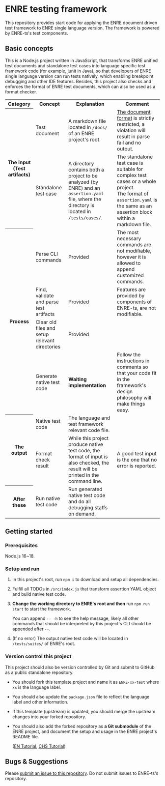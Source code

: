 # ENRE testing framework

This repository provides start code for applying the ENRE document driven test framework to ENRE single language
version. The framework is powered by ENRE-ts's test components.

## Basic concepts

This is a Node.js project written in JavaScript, that transforms ENRE unified test documents and standalone test cases
into language specific test framework code (for example, junit in Java), so that developers of ENRE single language
version can run tests natively, which enabling breakpoint debugging and other IDE features. Besides, this project also
checks and enforces the format of ENRE test documents, which can also be used as a format checker.

<table>
    <tr>
        <th>Category</th>
        <th>Concept</th>
        <th>Explanation</th>
        <th>Comment</th>
    </tr>
    <tr>
        <th rowspan="2">The input (Test artifacts)</th>
        <td>Test document</td>
        <td>A markdown file located in <code>/docs/</code> of an ENRE project's root.</td>
        <td><a href="https://github.com/xjtu-enre/ENRE-workflow/blob/main/AssertionFormat_CHS.md">The document format</a> is strictly restricted, a violation will result in parse fail and no output.</td>
    </tr>
    <tr>
        <td>Standalone test case</td>
        <td>A directory contains both a project to be analyzed (by ENRE) and an <code>assertion.yaml</code> file, where the directory is located in <code>/tests/cases/</code>.</td>
        <td>The standalone test case is suitable for complex test cases or a whole project.<br/>The format of <code>assertion.yaml</code> is the same as an assertion block within a markdown file.</td>
    </tr>
    <tr>
        <th rowspan="4">Process</th>
        <td>Parse CLI commands</td>
        <td>Provided</td>
        <td>The most necessary commands are not modifiable, however it is allowed to append customized commands.</td>
    </tr>
    <tr>
        <td>Find, validate and parse test artifacts</td>
        <td>Provided</td>
        <td>Features are provided by components of ENRE-ts, are not modifiable.</td>
    </tr>
    <tr>
        <td>Clear old files and setup relevant directories</td>
        <td>Provided</td>
    </tr>
    <tr>
        <td>Generate native test code</td>
        <td><b>Waiting implementation</b></td>
        <td>Follow the instructions in comments so that your code fit in the framework's design philosophy will make things easy.</td>
    </tr>
    <tr>
        <th rowspan="2">The output</th>
        <td>Native test code</td>
        <td>The language and test framework relevant code file.</td>
    </tr>
    <tr>
        <td>Format check result</td>
        <td>While this project produce native test code, the format of input is also checked, the result will be printed in the command line.</td>
        <td>A good test input is the one that no error is reported.</td>
    </tr>
    <tr>
        <th>After these</th>
        <td>Run native test code</td>
        <td>Run generated native test code and do all debugging staffs on demand.</td>
    </tr>
</table>

## Getting started

### Prerequisites

Node.js 16~18.

### Setup and run

1. In this project's root, run `npm i` to download and setup all dependencies.

2. Fulfill all TODOs in `/src/index.js` that transform assertion YAML object and build native test code.

3. **Change the working directory to ENRE's root and then** run `npm run start` to start the framework.

   You can append `-- -h` to see the help message, likely all other commands that should be interpreted by this
   project's CLI should be appended after `--`.

4. (If no error) The output native test code will be located in `/tests/suites/` of ENRE's root.

### Version control this project

This project should also be version controlled by Git and submit to GitHub as a public standalone repository.

* You should fork this template project and name it as `ENRE-xx-test` where `xx` is the language label.
* You should also update the `package.json` file to reflect the language label and other information.
* If this template (upstream) is updated, you should merge the upstream changes into your forked repository.
* You should also add the forked repository as **a Git submodule** of the ENRE project, and document the setup and usage
  in the ENRE project's README file.

  ([EN Tutorial](https://gist.github.com/gitaarik/8735255), [CHS Tutorial](https://zhuanlan.zhihu.com/p/87053283))

## Bugs & Suggestions

Please [submit an issue to this repository](https://github.com/xjtu-enre/ENRE-test/issues/new). Do not submit issues to
ENRE-ts's repository.
